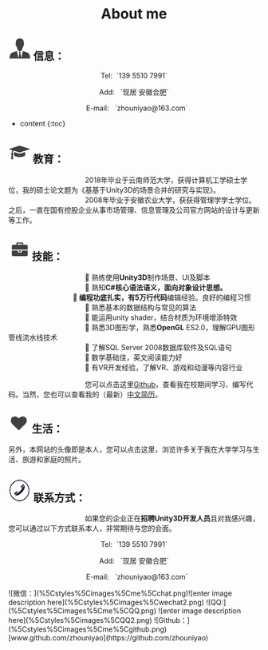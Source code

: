 <h1><p align="center">About me</p></h1>

## ![enter image description here](/styles/images/me/info.png)   信息：
<p align="center">Tel:&nbsp;&nbsp;`139 5510 7991`</p>
<p align="center">Add:&nbsp;&nbsp;&nbsp;`现居 安徽合肥`</p>
<p align="center">&nbsp;&nbsp;&nbsp;E-mail:&nbsp;&nbsp;&nbsp;`zhouniyao@163.com`</p>

* content
{:toc}	
	
## ![enter image description here](/styles/images/me/education.png)   教育：

&nbsp;&nbsp;&nbsp;&nbsp;&nbsp;&nbsp;&nbsp;&nbsp;&nbsp;&nbsp;&nbsp;&nbsp;&nbsp;&nbsp;&nbsp;&nbsp;&nbsp;&nbsp;&nbsp;&nbsp;&nbsp;&nbsp;&nbsp;&nbsp;&nbsp;&nbsp;&nbsp;&nbsp;&nbsp;&nbsp;&nbsp;&nbsp;&nbsp;&nbsp;&nbsp;&nbsp;&nbsp;&nbsp;&nbsp;2018年毕业于云南师范大学，获得计算机工学硕士学位，我的硕士论文题为《基基于Unity3D的场景合并的研究与实现》。<br>
&nbsp;&nbsp;&nbsp;&nbsp;&nbsp;&nbsp;&nbsp;&nbsp;&nbsp;&nbsp;&nbsp;&nbsp;&nbsp;&nbsp;&nbsp;&nbsp;&nbsp;&nbsp;&nbsp;&nbsp;&nbsp;&nbsp;&nbsp;&nbsp;&nbsp;&nbsp;&nbsp;&nbsp;&nbsp;&nbsp;&nbsp;&nbsp;&nbsp;&nbsp;&nbsp;&nbsp;&nbsp;&nbsp;&nbsp;2008年毕业于安徽农业大学，获获得管理学学士学位。之后，一直在国有控股企业从事市场管理、信息管理及公司官方网站的设计与更新等工作。

## ![enter image description here](/styles/images/me/skill.png)   技能：
&nbsp;&nbsp;&nbsp;&nbsp;&nbsp;&nbsp;&nbsp;&nbsp;&nbsp;&nbsp;&nbsp;&nbsp;&nbsp;&nbsp;&nbsp;&nbsp;&nbsp;&nbsp;&nbsp;&nbsp;&nbsp;&nbsp;&nbsp;&nbsp;&nbsp;&nbsp;&nbsp;&nbsp;&nbsp;&nbsp;&nbsp;&nbsp;&nbsp;&nbsp;&nbsp;&nbsp;&nbsp;&nbsp;&nbsp;	熟练使用**Unity3D**制作场景、UI及脚本<br>
&nbsp;&nbsp;&nbsp;&nbsp;&nbsp;&nbsp;&nbsp;&nbsp;&nbsp;&nbsp;&nbsp;&nbsp;&nbsp;&nbsp;&nbsp;&nbsp;&nbsp;&nbsp;&nbsp;&nbsp;&nbsp;&nbsp;&nbsp;&nbsp;&nbsp;&nbsp;&nbsp;&nbsp;&nbsp;&nbsp;&nbsp;&nbsp;&nbsp;&nbsp;&nbsp;&nbsp;&nbsp;&nbsp;&nbsp;	熟知**C#**核心语法语义，面向对象设计思想。<br>
&nbsp;&nbsp;&nbsp;&nbsp;&nbsp;&nbsp;&nbsp;&nbsp;&nbsp;&nbsp;&nbsp;&nbsp;&nbsp;&nbsp;&nbsp;&nbsp;&nbsp;&nbsp;&nbsp;&nbsp;&nbsp;&nbsp;&nbsp;&nbsp;&nbsp;&nbsp;&nbsp;&nbsp;&nbsp;&nbsp;&nbsp;&nbsp;&nbsp;&nbsp;&nbsp;&nbsp;&nbsp;&nbsp;&nbsp;	编程功底扎实，有**5万行代码**编辑经验。良好的编程习惯<br>
&nbsp;&nbsp;&nbsp;&nbsp;&nbsp;&nbsp;&nbsp;&nbsp;&nbsp;&nbsp;&nbsp;&nbsp;&nbsp;&nbsp;&nbsp;&nbsp;&nbsp;&nbsp;&nbsp;&nbsp;&nbsp;&nbsp;&nbsp;&nbsp;&nbsp;&nbsp;&nbsp;&nbsp;&nbsp;&nbsp;&nbsp;&nbsp;&nbsp;&nbsp;&nbsp;&nbsp;&nbsp;&nbsp;&nbsp;	熟悉基本的数据结构与常见的算法<br>
&nbsp;&nbsp;&nbsp;&nbsp;&nbsp;&nbsp;&nbsp;&nbsp;&nbsp;&nbsp;&nbsp;&nbsp;&nbsp;&nbsp;&nbsp;&nbsp;&nbsp;&nbsp;&nbsp;&nbsp;&nbsp;&nbsp;&nbsp;&nbsp;&nbsp;&nbsp;&nbsp;&nbsp;&nbsp;&nbsp;&nbsp;&nbsp;&nbsp;&nbsp;&nbsp;&nbsp;&nbsp;&nbsp;&nbsp;	能运用unity shader，结合材质为环境增添特效<br>
&nbsp;&nbsp;&nbsp;&nbsp;&nbsp;&nbsp;&nbsp;&nbsp;&nbsp;&nbsp;&nbsp;&nbsp;&nbsp;&nbsp;&nbsp;&nbsp;&nbsp;&nbsp;&nbsp;&nbsp;&nbsp;&nbsp;&nbsp;&nbsp;&nbsp;&nbsp;&nbsp;&nbsp;&nbsp;&nbsp;&nbsp;&nbsp;&nbsp;&nbsp;&nbsp;&nbsp;&nbsp;&nbsp;&nbsp;	熟悉3D图形学，熟悉**OpenGL** ES2.0，理解GPU图形管线流水线技术<br>
&nbsp;&nbsp;&nbsp;&nbsp;&nbsp;&nbsp;&nbsp;&nbsp;&nbsp;&nbsp;&nbsp;&nbsp;&nbsp;&nbsp;&nbsp;&nbsp;&nbsp;&nbsp;&nbsp;&nbsp;&nbsp;&nbsp;&nbsp;&nbsp;&nbsp;&nbsp;&nbsp;&nbsp;&nbsp;&nbsp;&nbsp;&nbsp;&nbsp;&nbsp;&nbsp;&nbsp;&nbsp;&nbsp;&nbsp;	了解SQL Server 2008数据库软件及SQL语句<br>
&nbsp;&nbsp;&nbsp;&nbsp;&nbsp;&nbsp;&nbsp;&nbsp;&nbsp;&nbsp;&nbsp;&nbsp;&nbsp;&nbsp;&nbsp;&nbsp;&nbsp;&nbsp;&nbsp;&nbsp;&nbsp;&nbsp;&nbsp;&nbsp;&nbsp;&nbsp;&nbsp;&nbsp;&nbsp;&nbsp;&nbsp;&nbsp;&nbsp;&nbsp;&nbsp;&nbsp;&nbsp;&nbsp;&nbsp;	数学基础佳，英文阅读能力好<br>
&nbsp;&nbsp;&nbsp;&nbsp;&nbsp;&nbsp;&nbsp;&nbsp;&nbsp;&nbsp;&nbsp;&nbsp;&nbsp;&nbsp;&nbsp;&nbsp;&nbsp;&nbsp;&nbsp;&nbsp;&nbsp;&nbsp;&nbsp;&nbsp;&nbsp;&nbsp;&nbsp;&nbsp;&nbsp;&nbsp;&nbsp;&nbsp;&nbsp;&nbsp;&nbsp;&nbsp;&nbsp;&nbsp;&nbsp;	有VR开发经验，了解VR、游戏和动漫等内容行业<br>

&nbsp;&nbsp;&nbsp;&nbsp;&nbsp;&nbsp;&nbsp;&nbsp;&nbsp;&nbsp;&nbsp;&nbsp;&nbsp;&nbsp;&nbsp;&nbsp;&nbsp;&nbsp;&nbsp;&nbsp;&nbsp;&nbsp;&nbsp;&nbsp;&nbsp;&nbsp;&nbsp;&nbsp;&nbsp;&nbsp;&nbsp;&nbsp;&nbsp;&nbsp;&nbsp;&nbsp;&nbsp;&nbsp;&nbsp;您可以点击这里[Github](https://github.com/zhouniyao)，查看我在校期间学习、编写代码。当然，您也可以查看我的（最新）[中文简历](https://bihusenlan.github.io)。

## ![enter image description here](/styles/images/me/interest.png)  生活：
另外，本网站的头像即是本人，您可以点击这里，浏览许多关于我在大学学习与生活、旅游和家庭的照片。


## ![enter image description here](/styles/images/me/tel.png)  联系方式：
 &nbsp;&nbsp;&nbsp;&nbsp;&nbsp;&nbsp;&nbsp;&nbsp;&nbsp;&nbsp;&nbsp;&nbsp;&nbsp;&nbsp;&nbsp;&nbsp;&nbsp;&nbsp;&nbsp;&nbsp;&nbsp;&nbsp;&nbsp;&nbsp;&nbsp;&nbsp;&nbsp;&nbsp;&nbsp;&nbsp;&nbsp;&nbsp;&nbsp;&nbsp;&nbsp;&nbsp;&nbsp;&nbsp;&nbsp;如果您的企业正在**招聘Unity3D开发人员**且对我感兴趣，您可以通过以下方式联系本人，非常期待与您的会面。

<p align="center">Tel:&nbsp;&nbsp;`139 5510 7991`</p>
<p align="center">Add:&nbsp;&nbsp;&nbsp;`现居 安徽合肥`</p>
<p align="center">&nbsp;&nbsp;&nbsp;E-mail:&nbsp;&nbsp;&nbsp;`zhouniyao@163.com`</p>
![微信：](%5Cstyles%5Cimages%5Cme%5Cchat.png)![enter image description here](%5Cstyles%5Cimages%5Cwechat2.png)
![QQ:](%5Cstyles%5Cimages%5Cme%5CQQ.png) ![enter image description here](%5Cstyles%5Cimages%5CQQ2.png)
![Github：](%5Cstyles%5Cimages%5Cme%5Cgithub.png)[www.github.com/zhouniyao](https://github.com/zhouniyao)

